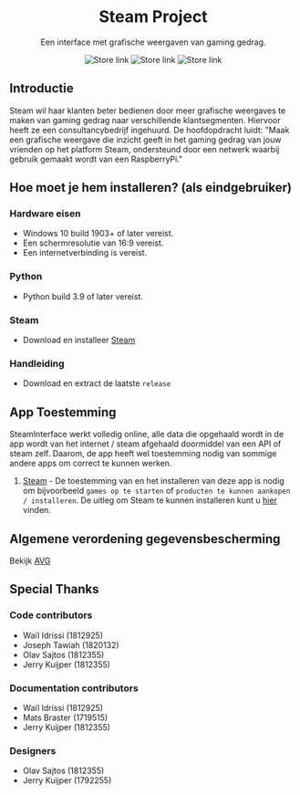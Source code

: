 <h1 align="center">
  Steam Project
</h1>
<p align="center">
  Een interface met grafische weergaven van gaming gedrag.
</p>
<p align="center">
  <a style="text-decoration:none" href="https://store.steampowered.com/" target="_blank">
    <img src="https://img.shields.io/badge/Steam-Installeren-blueviolet" alt="Store link" />
  </a>
  <a style="text-decoration:none" href="https://store.steampowered.com/" target="_blank">
    <img src="https://img.shields.io/badge/Steam-Installeren-blueviolet" alt="Store link" />
  </a>
  <a style="text-decoration:none" href="https://store.steampowered.com/" target="_blank">
    <img src="https://img.shields.io/badge/Steam-Installeren-blueviolet" alt="Store link" />
  </a>

## Introductie
Steam wil haar klanten beter bedienen door meer grafische weergaves te maken van gaming gedrag naar verschillende klantsegmenten. 
Hiervoor heeft ze een consultancybedrijf ingehuurd. 
De hoofdopdracht luidt: 
"Maak een grafische weergave die inzicht geeft in het gaming gedrag van jouw vrienden op het platform Steam, ondersteund door een netwerk waarbij gebruik gemaakt wordt van een RaspberryPi."

## Hoe moet je hem installeren? (als eindgebruiker)

### Hardware eisen
- Windows 10 build 1903+ of later vereist.
- Een schermresolutie van 16:9 vereist.
- Een internetverbinding is vereist.

### Python
- Python build 3.9 of later vereist.

### Steam
- Download en installeer [Steam](https://store.steampowered.com/)

### Handleiding
- Download en extract de laatste `release`

## App Toestemming
SteamInterface werkt volledig online, alle data die opgehaald wordt in de app wordt van het internet / steam afgehaald doormiddel van een API of steam zelf. Daarom, de app heeft wel toestemming nodig van sommige andere apps om correct  te kunnen werken.

1. [Steam](https://store.steampowered.com/) - De toestemming van en het installeren van deze app is nodig om bijvoorbeeld `games op te starten` of `producten te kunnen aankopen / installeren`. De uitleg om Steam te kunnen installeren kunt u [hier](https://help.steampowered.com/nl/faqs/view/099E-F5D1-8780-4778) vinden.

## Algemene verordening gegevensbescherming
Bekijk [AVG](https://google.nl)

## Special Thanks
### Code contributors
- Waïl Idrissi (1812925)
- Joseph Tawiah (1820132)
- Olav Sajtos (1812355)
- Jerry Kuijper (1812355)

### Documentation contributors
- Waïl Idrissi (1812925)
- Mats Braster (1719515)
- Jerry Kuijper (1812355)

### Designers
- Olav Sajtos (1812355)
- Jerry Kuijper (1792255)



[//]: # (Download en haal de nieuwste versie op [release] &#40;&#41;)

[//]: # (Open Windows start menu,  typ `SteamInterface` en druk op `enter`)

[//]: # ()
[//]: # ()
[//]: # (## Contributors)

[//]: # (Dit project is mogelijk gemaakt dankzij de volgende mensen die eraan hebben geholpen.)

[//]: # (       )
[//]: # (Mats Braster &#40;1719515&#41;,)

[//]: # (Olav Sajtos &#40;1812355&#41;)

[//]: # (Jerry Kuijper &#40;1792255&#41;, )

[//]: # (Joseph Tawiah &#40;1820132&#41;,)

[//]: # (Waïl Idrissi &#40;1812925&#41;,)

[//]: # (Alae Aynaou &#40;1814819&#41;)
